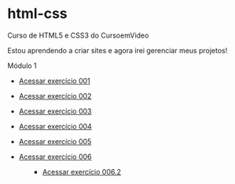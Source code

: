 # html-css
 Curso de HTML5 e CSS3 do CursoemVideo

 Estou aprendendo a criar sites e agora irei gerenciar meus projetos!

 Módulo 1
 
 <ul>
 <li><a href="https://juliafclima.github.io/html-css/exercicios/ex001/index.html" target="_blank">Acessar exercício 001</a></li>
 </ul>

<ul>
 <li><a href="https://juliafclima.github.io/html-css/exercicios/ex002/index.html" target="_blank">Acessar exercício 002</a></li>
 </ul>
 
 <ul>
 <li><a href="https://juliafclima.github.io/html-css/exercicios/ex003/index.html" target="_blank">Acessar exercício 003</a></li>
 </ul>
 
 <ul>
 <li><a href="https://juliafclima.github.io/html-css/exercicios/ex004/index.html" target="_blank">Acessar exercício 004</a></li>
 </ul>
 
 <ul>
 <li><a href="https://juliafclima.github.io/html-css/exercicios/ex005/index.html" target="_blank">Acessar exercício 005</a></li>
 </ul>
 
 <ul>
 <li><a href="https://juliafclima.github.io/html-css/exercicios/ex006/index.html" target="_blank">Acessar exercício 006</a></li>
 <ul>
 <ul>
 <li><a href="https://juliafclima.github.io/html-css/exercicios/ex006/html5.html" target="_blank">Acessar exercício 006.2</a></li>
 </ul>
 </ul>
